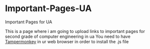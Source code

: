 # Important-Pages-UA
Important Pages for UA

This is a page where i am going to upload links to important pages for second grade of computer engineering in ua
You need to have [Tampermonkey](https://www.tampermonkey.net/) in ur web browser in order to install the .js file
